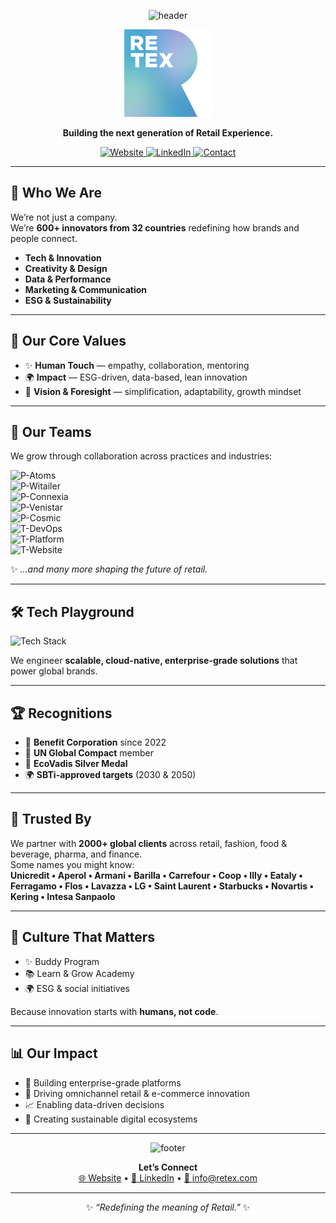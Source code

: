 <div align="center">

<!-- HEADER -->
![header](https://capsule-render.vercel.app/api?type=waving&height=220&color=gradient&customColorList=0,2,4,6,8&section=header&text=WeAreRetex%20🌐&fontSize=50&fontColor=ffffff&animation=fadeIn&fontAlignY=38&desc=Redefining%20the%20meaning%20of%20Retail.&descAlignY=55&descAlign=50)

<!-- LOGO -->
<img src="./assets/logo-retex.png" alt="Retex Logo" width="140" />

**Building the next generation of Retail Experience.**  

<!-- BADGES (brand colors) -->
<a href="https://www.retex.com">
  <img alt="Website" src="https://img.shields.io/badge/🌍-Website-2A7B9B?style=for-the-badge">
</a>
<a href="https://www.linkedin.com/company/retex-s-p-a-/">
  <img alt="LinkedIn" src="https://img.shields.io/badge/💼-LinkedIn-53AAED?style=for-the-badge&logo=linkedin&logoColor=white">
</a>
<a href="mailto:info@retex.com">
  <img alt="Contact" src="https://img.shields.io/badge/📧-Contact-C75780?style=for-the-badge">
</a>

---

</div>

## 🚀 Who We Are
We’re not just a company.  
We’re **600+ innovators from 32 countries** redefining how brands and people connect.

- **Tech & Innovation**  
- **Creativity & Design**  
- **Data & Performance**  
- **Marketing & Communication**  
- **ESG & Sustainability**

---

## 🌟 Our Core Values
- ✨ **Human Touch** — empathy, collaboration, mentoring  
- 🌍 **Impact** — ESG-driven, data-based, lean innovation  
- 🔮 **Vision & Foresight** — simplification, adaptability, growth mindset  

---

## 👥 Our Teams

We grow through collaboration across practices and industries:  

![P-Atoms](https://img.shields.io/badge/P--Atoms-Luxury%20Tech-blue?style=for-the-badge)  
![P-Witailer](https://img.shields.io/badge/P--Witailer-Marketplace%20%26%20AI-purple?style=for-the-badge)  
![P-Connexia](https://img.shields.io/badge/P--Connexia-Creativity%20%26%20Design-pink?style=for-the-badge)  
![P-Venistar](https://img.shields.io/badge/P--Venistar-Fashion%20Tech-green?style=for-the-badge)  
![P-Cosmic](https://img.shields.io/badge/P--Cosmic-Omnichannel%20Innovation-orange?style=for-the-badge)  
![T-DevOps](https://img.shields.io/badge/T--DevOps-Infrastructure%20%26%20Automation-9cf?style=for-the-badge)  
![T-Platform](https://img.shields.io/badge/T--Platform-Scalable%20Solutions-lightgrey?style=for-the-badge)  
![T-Website](https://img.shields.io/badge/T--Website-Digital%20Experience-red?style=for-the-badge)  

✨ *...and many more shaping the future of retail.*  

---

## 🛠️ Tech Playground
![Tech Stack](https://skillicons.dev/icons?i=ts,js,vue,nuxt,react,next,tailwind,nodejs,graphql,wordpress,jupyter)

We engineer **scalable, cloud-native, enterprise-grade solutions** that power global brands.

---

## 🏆 Recognitions
- 🌱 **Benefit Corporation** since 2022  
- 🤝 **UN Global Compact** member  
- 🥈 **EcoVadis Silver Medal**  
- 🌍 **SBTi-approved targets** (2030 & 2050)

---

## 💼 Trusted By
We partner with **2000+ global clients** across retail, fashion, food & beverage, pharma, and finance.  
Some names you might know:  
**Unicredit • Aperol • Armani • Barilla • Carrefour • Coop • Illy • Eataly • Ferragamo • Flos • Lavazza • LG • Saint Laurent • Starbucks • Novartis • Kering • Intesa Sanpaolo**

---

## 👥 Culture That Matters
- ✨ Buddy Program  
- 📚 Learn & Grow Academy  
- 🌍 ESG & social initiatives  

Because innovation starts with **humans, not code**.

---

## 📊 Our Impact
- 🔧 Building enterprise-grade platforms  
- 🛒 Driving omnichannel retail & e-commerce innovation  
- 📈 Enabling data-driven decisions  
- 🌱 Creating sustainable digital ecosystems

---

<div align="center">

<!-- FOOTER -->
![footer](https://capsule-render.vercel.app/api?type=waving&height=120&color=gradient&customColorList=0,2,4,6,8&section=footer)

**Let’s Connect**  
[🌐 Website](https://www.retex.com) • [💼 LinkedIn](https://www.linkedin.com/company/retex-s-p-a-/) • [📧 info@retex.com](mailto:info@retex.com)

---

✨ *“Redefining the meaning of Retail.”* ✨

</div>
